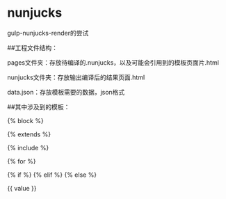 # nunjucks
gulp-nunjucks-render的尝试

##工程文件结构：

pages文件夹：存放待编译的.nunjucks，以及可能会引用到的模板页面片.html

nunjucks文件夹：存放输出编译后的结果页面.html

data.json：存放模板需要的数据，json格式

##其中涉及到的模板：

{% block %}

{% extends %}

{% include %}

{% for %}

{% if %} {% elif %} {% else %}

{{ value }}
